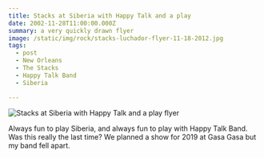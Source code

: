 ```yaml
---
title: Stacks at Siberia with Happy Talk and a play 
date: 2002-11-28T11:00:00.000Z
summary: a very quickly drawn flyer
image: /static/img/rock/stacks-luchador-flyer-11-18-2012.jpg
tags:
  - post
  - New Orleans
  - The Stacks
  - Happy Talk Band
  - Siberia

---
```


![Stacks at Siberia with Happy Talk and a play flyer](/static/img/rock/stacks-luchador-flyer-11-18-2012.jpg "Stacks at Siberia with Happy Talk and a play flyer")

Always fun to play Siberia, and always fun to play with Happy Talk Band. Was this really the last time? We planned a show for 2019 at Gasa Gasa but my band fell apart.